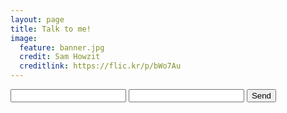 ```yaml
---
layout: page
title: Talk to me!
image:
  feature: banner.jpg
  credit: Sam Howzit
  creditlink: https://flic.kr/p/bWo7Au
---
```


<form action="//formspree.io/eoj.robertson@yahoo.com">
    <input type="text" name="name">
    <input type="email" name="_replyto">
    <input type="submit" value="Send">
</form>
